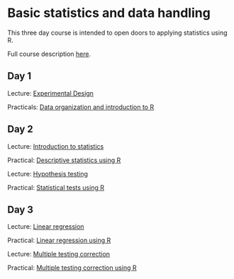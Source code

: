 # Basic statistics and data handling

This three day course is intended to open doors to applying statistics using R.

Full course description [here](https://www.training.cam.ac.uk/event/2156934).


## Day 1

Lecture: 
[Experimental Design](Day1/ExperimentalDesignSlidesFeb2018_Final.pdf)

Practicals:
[Data organization and introduction to R](Day1/README.md)


## Day 2

Lecture:
[Introduction to statistics](Day2/lectures/StatsIntro_March2018.pdf)

Practical:
[Descriptive statistics using R](Day2/practicals/teaching_R_questions.Rmd)

Lecture:
[Hypothesis testing](Day2/lectures/HypothesisTesting_March2018.pdf)

Practical:
[Statistical tests using R](Day2/practicals/tests_R_questions.Rmd)


## Day 3

Lecture:
[Linear regression](Day3/lectures/LinearRegression_March2018.pdf)

Practical:
[Linear regression using R](Day3/practicals/linear_R_questions.Rmd)

Lecture:
[Multiple testing correction](Day3/lectures/MultipleTesting_March2018.pdf)

Practical:
[Multiple testing correction using R](Day3/practicals/multiple_R_questions.Rmd)



